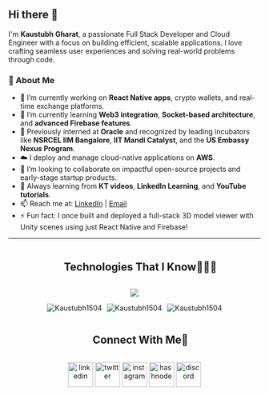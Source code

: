 ## Hi there 👋

I'm **Kaustubh Gharat**, a passionate Full Stack Developer and Cloud Engineer with a focus on building efficient, scalable applications. I love crafting seamless user experiences and solving real-world problems through code.



### 🚀 About Me

- 🔭 I’m currently working on **React Native apps**, crypto wallets, and real-time exchange platforms.
- 🌱 I’m currently learning **Web3 integration**, **Socket-based architecture**, and **advanced Firebase features**.
- 💼 Previously interned at **Oracle** and recognized by leading incubators like **NSRCEL IIM Bangalore**, **IIT Mandi Catalyst**, and the **US Embassy Nexus Program**.
- ☁️ I deploy and manage cloud-native applications on **AWS**.
- 👯 I’m looking to collaborate on impactful open-source projects and early-stage startup products.
- 🧠 Always learning from **KT videos**, **LinkedIn Learning**, and **YouTube tutorials**.
- 📫 Reach me at: [LinkedIn](https://www.linkedin.com/in/kaustubhgharat/) | [Email](mailto:kaustubhgharat1504@gmail.com)
- ⚡ Fun fact: I once built and deployed a full-stack 3D model viewer with Unity scenes using just React Native and Firebase!

---

<!--h1 without bottom border-->
<div id="user-content-toc">
  <ul align="center">
    <summary><h2 style="display: inline-block">Technologies That I Know👨🏻‍💻</h2></summary>
  </ul>
</div>
<!--tech stack icons-->
<p align="center">
  <a href="https://skillicons.dev">
    <img src="https://skillicons.dev/icons?i=git,aws,cpp,css,discord,docker,postgres,prisma,pug,dynamodb,express,figma,firebase,redis,github,html,java,js,linux,md,materialui,nginx,mongodb,mysql,nextjs,nodejs,postman,py,react,redux,tailwind,ts,vscode,kubernetes&perline=14" />
  </a>
</p>


<div style="display: flex; justify-content: center; flex-wrap: wrap; gap: 10px;">
  <img src="https://github-readme-stats.vercel.app/api/top-langs?username=Kaustubh1504&show_icons=true&locale=en&layout=compact" alt="Kaustubh1504" />
  
  <img src="https://github-readme-stats.vercel.app/api?username=Kaustubh1504&show_icons=true&locale=en&count_private=true" alt="Kaustubh1504" />
  
  <img src="https://github-readme-streak-stats-delta-umber.vercel.app?user=Kaustubh1504" alt="Kaustubh1504" />
</div>


<!-- Connect with me -->
<!--h2 without bottom border-->
<div id="user-content-toc">
  <ul align="center">
    <summary><h2 style="display: inline-block">Connect With Me🤝</h2></summary>
  </ul>
</div>

<!--icons and links-->
<p align="center">
<a href="https://www.linkedin.com/in/1010nishant/" target="blank"><img align="center" src="https://user-images.githubusercontent.com/88904952/234979284-68c11d7f-1acc-4f0c-ac78-044e1037d7b0.png" alt="linkedin" height="50" width="50" /></a>
<a href="https://twitter.com/1010nishant" target="blank"><img align="center" src="https://user-images.githubusercontent.com/88904952/234980676-61bfb021-ecc8-48f7-88e6-34c1b06c4a58.png" alt="twitter" height="50" width="50" /></a> 
<a href="https://www.instagram.com/nishant.jangir.1010/" target="blank"><img align="center" src="https://user-images.githubusercontent.com/88904952/234981169-2dd1e58f-4b7e-468c-8213-034ba62156c3.png" alt="instagram" height="50" width="50" /></a>
<a href="https://1010nishant.hashnode.dev/" target="blank"><img align="center" src="https://user-images.githubusercontent.com/88904952/234982196-562aea17-5532-4550-8c08-1c7cb994a541.png" alt="hashnode" height="50" width="50" /></a>
<a href="https://discordapp.com/users/957722095381540874" target="blank"><img align="center" src="https://user-images.githubusercontent.com/88904952/234982627-019fd336-6248-453c-9b05-97c13fd1d207.png" alt="discord" height="50" width="50" /></a>
  
</p>
